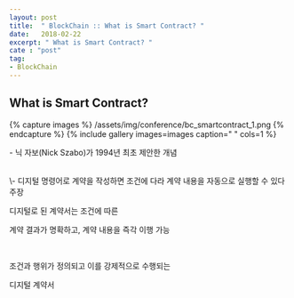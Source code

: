 ```yaml
---
layout: post
title:  " BlockChain :: What is Smart Contract? "
date:   2018-02-22
excerpt: " What is Smart Contract? "
cate : "post"
tag:
- BlockChain
---
```


## What is Smart Contract?

{% capture images %}
	/assets/img/conference/bc_smartcontract_1.png
{% endcapture %}
{% include gallery images=images caption=" " cols=1 %}


\- 닉 자보(Nick Szabo)가 1994년 최초 제안한 개념

<br>
\- 디지털 명령어로 계약을 작성하면 조건에 다라 계약 내용을 자동으로 실행할 수 있다 주장


디지털로 된 계약서는 조건에 따른 

계약 결과가 명확하고, 계약 내용을 즉각 이행 가능


<br>

조건과 행위가 정의되고 이를 강제적으로 수행되는 

디지털 계약서